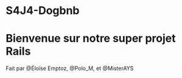 # S4J4-Dogbnb
# Bienvenue sur notre super projet Rails

Fait par  @Éloïse Emptoz, @Polo_M, et @MisterAYS
